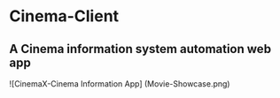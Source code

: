 # Cinema-Client

## A Cinema information system automation web app

![CinemaX-Cinema Information App] (Movie-Showcase.png)


